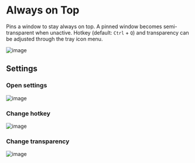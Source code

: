 # Always on Top
Pins a window to stay always on top. A pinned window becomes semi-transparent when unactive. Hotkey (default: `Ctrl` + `Q`) and transparency can be adjusted through the tray icon menu.

![image](https://user-images.githubusercontent.com/92390086/169280654-1f1ddeeb-8775-43cf-9b06-83639e3d4191.png)

## Settings

### Open settings
![image](https://user-images.githubusercontent.com/92390086/169280002-7399152d-cf5b-4fc6-b6c6-c246bbcf492f.png)

### Change hotkey
![image](https://user-images.githubusercontent.com/92390086/169280060-0142a0b4-c756-4f39-b294-c143757c60df.png)

### Change transparency
![image](https://user-images.githubusercontent.com/92390086/169280106-56aad078-545e-4996-bde2-323a09964c32.png)
